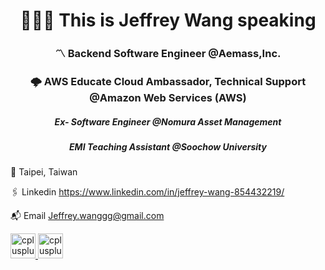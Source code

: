 <h1 align="center">🧑🏻‍💻 This is Jeffrey Wang speaking</h1>
<h3 align="center">〽️ Backend Software Engineer @Aemass,Inc.</h3>
<h3 align="center">🌩️ AWS Educate Cloud Ambassador, Technical Support @Amazon Web Services (AWS)</h3>
<h5 align="center">Ex- Software Engineer @Nomura Asset Management</h5>
<h5 align="center">EMI Teaching Assistant @Soochow University</h5>




📍 Taipei, Taiwan

🖇 Linkedin https://www.linkedin.com/in/jeffrey-wang-854432219/

📬 Email Jeffrey.wanggg@gmail.com

<a href="https://www.instagram.com/jeffreywangv1.0/" target="_blank"> <img src="http://store-images.s-microsoft.com/image/apps.31997.13510798887167234.6cd52261-a276-49cf-9b6b-9ef8491fb799.30e70ce4-33c5-43d6-9af1-491fe4679377" alt="cplusplus" width="40" height="40"/></a><a href="https://www.linkedin.com/in/jeffrey-wang-854432219/" target="_blank"> <img src="https://play-lh.googleusercontent.com/kMofEFLjobZy_bCuaiDogzBcUT-dz3BBbOrIEjJ-hqOabjK8ieuevGe6wlTD15QzOqw" alt="cplusplus" width="40" height="40"/></a>

<!-- <address><a href="mailto:jeffrey.wanggg@gmail.com"><img src="https://play-lh.googleusercontent.com/KSuaRLiI_FlDP8cM4MzJ23ml3og5Hxb9AapaGTMZ2GgR103mvJ3AAnoOFz1yheeQBBI" alt="cplusplus" width="40" height="40"/></a></address> -->
